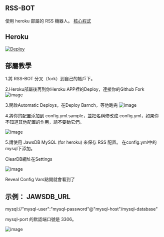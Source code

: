 ## RSS-BOT

使用 heroku 部屬的 RSS 機器人。 [核心程式](https://github.com/makubex2010/flowerss-bot)

## Heroku
[![Deploy](https://www.herokucdn.com/deploy/button.svg)](https://heroku.com/deploy?template=https://github.com/makubex2010/RSS-BOT)

## 部屬教學

1.將 RSS-BOT 分叉（fork）到自己的帳戶下。

2.Heroku部屬後再到你Heroku APP裡的Deploy，連接你的Github Fork
![image](https://user-images.githubusercontent.com/67411136/148095858-bdb10898-75a0-46ff-898d-51d7b056c450.png)

3.開啟Automatic Deploys，在Deploy Barnch，等他跑完
![image](https://user-images.githubusercontent.com/67411136/148096028-f7d0f397-ac5b-4aa8-9cbd-ae0cb3d18ee9.png)

4.將你的配置添加到 config.yml.sample，並把名稱修改成 config.yml，如果你不知道其他配置的作用，請不要動它們。

![image](https://user-images.githubusercontent.com/67411136/128676810-c80a8e98-33f5-49e5-9ca2-2d84add6f563.png)

5.請使用 JawsDB MySQL (for heroku) 來保存 RSS 配置。 在config.yml中的mysql下添加。

ClearDB網址在Settings

![image](https://user-images.githubusercontent.com/67411136/148096408-eddec06b-cb73-47fc-86bf-e57e309cbd18.png)

Reveal Config Vars點開就會看到了

## 示例： JAWSDB_URL

mysql://"mysql-user":"mysql-password"@"mysql-host"/mysql-database"

mysql-port 的默認端口號是 3306。

![image](https://user-images.githubusercontent.com/67411136/128677426-d72339f5-d271-42cb-9339-fbaea60ed91f.png)
